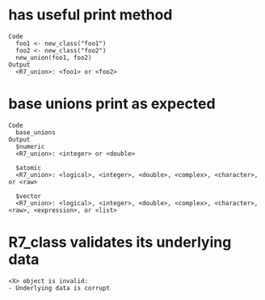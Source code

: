 # has useful print method

    Code
      foo1 <- new_class("foo1")
      foo2 <- new_class("foo2")
      new_union(foo1, foo2)
    Output
      <R7_union>: <foo1> or <foo2>

# base unions print as expected

    Code
      base_unions
    Output
      $numeric
      <R7_union>: <integer> or <double>
      
      $atomic
      <R7_union>: <logical>, <integer>, <double>, <complex>, <character>, or <raw>
      
      $vector
      <R7_union>: <logical>, <integer>, <double>, <complex>, <character>, <raw>, <expression>, or <list>
      

# R7_class validates its underlying data

    <X> object is invalid:
    - Underlying data is corrupt

